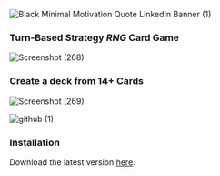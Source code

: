 ![Black Minimal Motivation Quote LinkedIn Banner (1)](https://github.com/Dilabun/Shogunate/assets/111297824/2eb11acc-10d5-4552-871f-34702b68238b)
### Turn-Based Strategy *RNG* Card Game
![Screenshot (268)](https://github.com/Dilabun/Shogunate/assets/111297824/603e29b6-d2a3-4c55-9a62-6d0a930ac5a6)
### Create a deck from 14+ Cards
![Screenshot (269)](https://github.com/Dilabun/Shogunate/assets/111297824/a392ec42-0e6b-49bb-999e-199b5bcad601)

![github  (1)](https://github.com/Dilabun/Shogunate/assets/111297824/30379163-ba87-4535-9996-f5b4ff432f2e)

### Installation
Download the latest version [here](https://github.com/Dilabun/Shogunate/releases/download/Shogunate.exe/shogunsetup.exe).








